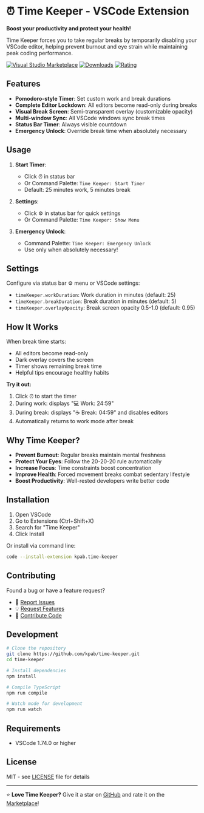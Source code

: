 # ⏰ Time Keeper - VSCode Extension

**Boost your productivity and protect your health!** 

Time Keeper forces you to take regular breaks by temporarily disabling your VSCode editor, helping prevent burnout and eye strain while maintaining peak coding performance.

[![Visual Studio Marketplace](https://img.shields.io/visual-studio-marketplace/v/kpab.time-keeper)](https://marketplace.visualstudio.com/items?itemName=kpab.time-keeper)
[![Downloads](https://img.shields.io/visual-studio-marketplace/d/kpab.time-keeper)](https://marketplace.visualstudio.com/items?itemName=kpab.time-keeper)
[![Rating](https://img.shields.io/visual-studio-marketplace/r/kpab.time-keeper)](https://marketplace.visualstudio.com/items?itemName=kpab.time-keeper)

## Features

- **Pomodoro-style Timer**: Set custom work and break durations
- **Complete Editor Lockdown**: All editors become read-only during breaks
- **Visual Break Screen**: Semi-transparent overlay (customizable opacity)
- **Multi-window Sync**: All VSCode windows sync break times
- **Status Bar Timer**: Always visible countdown
- **Emergency Unlock**: Override break time when absolutely necessary

## Usage

1. **Start Timer**: 
   - Click ⏰ in status bar
   - Or Command Palette: `Time Keeper: Start Timer`
   - Default: 25 minutes work, 5 minutes break

2. **Settings**: 
   - Click ⚙️ in status bar for quick settings
   - Or Command Palette: `Time Keeper: Show Menu`

3. **Emergency Unlock**: 
   - Command Palette: `Time Keeper: Emergency Unlock`
   - Use only when absolutely necessary!

## Settings

Configure via status bar ⚙️ menu or VSCode settings:

- `timeKeeper.workDuration`: Work duration in minutes (default: 25)
- `timeKeeper.breakDuration`: Break duration in minutes (default: 5)
- `timeKeeper.overlayOpacity`: Break screen opacity 0.5-1.0 (default: 0.95)

## How It Works

When break time starts:
- All editors become read-only
- Dark overlay covers the screen
- Timer shows remaining break time
- Helpful tips encourage healthy habits

**Try it out:**
1. Click ⏰ to start the timer
2. During work: displays "💻 Work: 24:59"
3. During break: displays "☕ Break: 04:59" and disables editors
4. Automatically returns to work mode after break

## Why Time Keeper?

- **Prevent Burnout**: Regular breaks maintain mental freshness
- **Protect Your Eyes**: Follow the 20-20-20 rule automatically  
- **Increase Focus**: Time constraints boost concentration
- **Improve Health**: Forced movement breaks combat sedentary lifestyle
- **Boost Productivity**: Well-rested developers write better code

## Installation

1. Open VSCode
2. Go to Extensions (Ctrl+Shift+X)
3. Search for "Time Keeper"
4. Click Install

Or install via command line:
```bash
code --install-extension kpab.time-keeper
```

## Contributing

Found a bug or have a feature request? 
- 🐛 [Report Issues](https://github.com/kpab/time-keeper/issues)
- 💡 [Request Features](https://github.com/kpab/time-keeper/issues)
- 🤝 [Contribute Code](https://github.com/kpab/time-keeper)

## Development

```bash
# Clone the repository
git clone https://github.com/kpab/time-keeper.git
cd time-keeper

# Install dependencies
npm install

# Compile TypeScript
npm run compile

# Watch mode for development
npm run watch
```

## Requirements

- VSCode 1.74.0 or higher

## License

MIT - see [LICENSE](LICENSE) file for details

---

⭐ **Love Time Keeper?** Give it a star on [GitHub](https://github.com/kpab/time-keeper) and rate it on the [Marketplace](https://marketplace.visualstudio.com/items?itemName=kpab.time-keeper)!